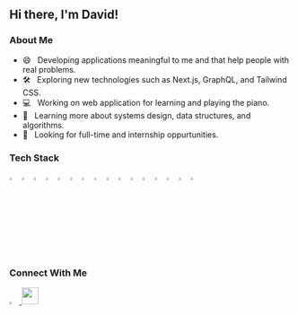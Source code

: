 ## Hi there, I'm David!

### About Me
- 😄 &nbsp; Developing applications meaningful to me and that help people with real problems.
- 🛠 &nbsp; Exploring new technologies such as Next.js, GraphQL, and Tailwind CSS.
- 💻 &nbsp; Working on web application for learning and playing the piano.
- 🌱 &nbsp; Learning more about systems design, data structures, and algorithms.
- 💼 &nbsp; Looking for full-time and internship oppurtunities.

### Tech Stack
<span>
  <img width='3.5%' src="https://cdn.jsdelivr.net/gh/devicons/devicon/icons/javascript/javascript-plain.svg" />
  <img width='3.5%' src="https://cdn.jsdelivr.net/gh/devicons/devicon/icons/html5/html5-plain.svg" />
  <img width='3.5%' src="https://cdn.jsdelivr.net/gh/devicons/devicon/icons/css3/css3-plain.svg" />
  <img width='3.5%' src="https://cdn.jsdelivr.net/gh/devicons/devicon/icons/python/python-original.svg" />
  <img width='3.5%' src="https://cdn.jsdelivr.net/gh/devicons/devicon/icons/nodejs/nodejs-original.svg" />
  <img width='3.5%' src="https://cdn.jsdelivr.net/gh/devicons/devicon/icons/react/react-original.svg" />
  <img width='3.5%' src="https://cdn.jsdelivr.net/gh/devicons/devicon/icons/express/express-original.svg" />
  <img width='3.5%' src="https://cdn.jsdelivr.net/gh/devicons/devicon/icons/postgresql/postgresql-plain.svg" />
  <img width='3.5%' src="https://cdn.jsdelivr.net/gh/devicons/devicon/icons/sequelize/sequelize-original.svg" />
  <img width='3.5%'src="https://cdn.jsdelivr.net/gh/devicons/devicon/icons/redux/redux-original.svg" />
  <img width='3.5%' src="https://cdn.jsdelivr.net/gh/devicons/devicon/icons/heroku/heroku-plain.svg" />
  <img width='3.5%' src="https://cdn.jsdelivr.net/gh/devicons/devicon/icons/git/git-original.svg" />
  <img width='3.5%' src="https://cdn.jsdelivr.net/gh/devicons/devicon/icons/nextjs/nextjs-line.svg" />
  <img width='3.5%' src="https://cdn.jsdelivr.net/gh/devicons/devicon/icons/graphql/graphql-plain.svg" />
  <img width='3.5%' src="https://cdn.jsdelivr.net/gh/devicons/devicon/icons/tailwindcss/tailwindcss-plain.svg" />
  <img width='3.5%' src="https://cdn.jsdelivr.net/gh/devicons/devicon/icons/materialui/materialui-original.svg" />
</span>

### Connect With Me
<span>
  <a href="https://www.linkedin.com/in/davdli/">
    <img width='3.5%' src="https://cdn.jsdelivr.net/gh/devicons/devicon/icons/linkedin/linkedin-original.svg" />
  </a>
  <a href="mailto:davdli2323@gmail.com" target="_blank" rel="noreferrer" id="email-link">
    <img width="30px" src="https://img.icons8.com/color/48/000000/gmail-new.png"/>
  </a>
</span>
